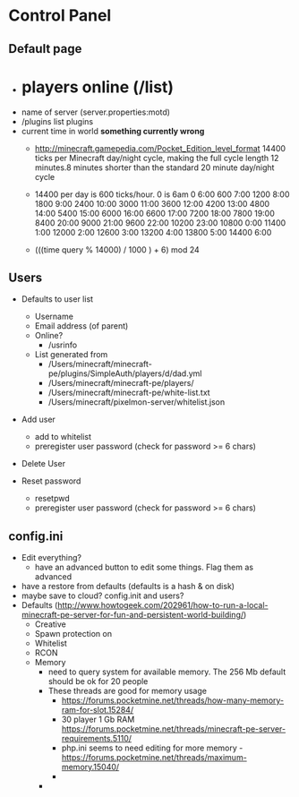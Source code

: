 # Control Panel
## Default page
  - # players online (/list)
  - name of server (server.properties:motd)
  - /plugins list plugins
  - current time in world  **something currently wrong**
    - http://minecraft.gamepedia.com/Pocket_Edition_level_format 14400 ticks per Minecraft day/night cycle, making the full cycle length 12 minutes.8 minutes shorter than the standard 20 minute day/night cycle
    - 14400 per day is 600 ticks/hour. 0 is 6am
	0	6:00
	600	7:00
	1200	8:00
	1800	9:00
	2400	10:00
	3000	11:00
	3600	12:00
	4200	13:00
	4800	14:00
	5400	15:00
	6000	16:00
	6600	17:00
	7200	18:00
	7800	19:00
	8400	20:00
	9000	21:00
	9600	22:00
	10200	23:00
	10800	0:00
	11400	1:00
	12000	2:00
	12600	3:00
	13200	4:00
	13800	5:00
	14400	6:00

    - (((time query % 14000) / 1000 ) + 6) mod 24

## Users
- Defaults to user list
  - Username
  - Email address (of parent)
  - Online?
    - /usrinfo <player>
  - List generated from
    - /Users/minecraft/minecraft-pe/plugins/SimpleAuth/players/d/dad.yml
    - /Users/minecraft/minecraft-pe/players/
    - /Users/minecraft/minecraft-pe/white-list.txt  
    - /Users/minecraft/pixelmon-server/whitelist.json
  
  
- Add user
  - add to whitelist
  - preregister user password (check for password >= 6 chars)
- Delete User
- Reset password
  - resetpwd <user>
  - preregister user password (check for password >= 6 chars)
  

## config.ini
  - Edit everything?
    - have an advanced button to edit some things. Flag them as advanced
  - have a restore from defaults (defaults is a hash & on disk)
  - maybe save to cloud? config.init and users?
  - Defaults (http://www.howtogeek.com/202961/how-to-run-a-local-minecraft-pe-server-for-fun-and-persistent-world-building/)
    - Creative
    - Spawn protection on
    - Whitelist
    - RCON
    - Memory
      - need to query system for available memory. The 256 Mb default should be ok for 20 people
      - These threads are good for memory usage 
      	- https://forums.pocketmine.net/threads/how-many-memory-ram-for-slot.15284/
      	- 30 player 1 Gb RAM https://forums.pocketmine.net/threads/minecraft-pe-server-requirements.5110/
      	- php.ini seems to need editing for more memory - https://forums.pocketmine.net/threads/maximum-memory.15040/
      	- 
      - 


